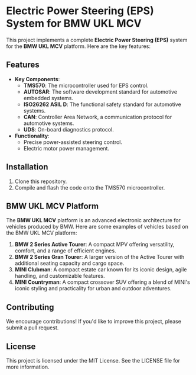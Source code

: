 # Electric Power Steering (EPS) System for BMW UKL MCV

This project implements a complete **Electric Power Steering (EPS)** system for the **BMW UKL MCV** platform. Here are the key features:

## Features
- **Key Components**:
  - **TMS570**: The microcontroller used for EPS control.
  - **AUTOSAR**: The software development standard for automotive embedded systems.
  - **ISO26262 ASIL D**: The functional safety standard for automotive systems.
  - **CAN**: Controller Area Network, a communication protocol for automotive systems.
  - **UDS**: On-board diagnostics protocol.
- **Functionality**:
  - Precise power-assisted steering control.
  - Electric motor power management.

## Installation
1. Clone this repository.
2. Compile and flash the code onto the TMS570 microcontroller.

## BMW UKL MCV Platform
The **BMW UKL MCV** platform is an advanced electronic architecture for vehicles produced by BMW. Here are some examples of vehicles based on the BMW UKL MCV platform:

1. **BMW 2 Series Active Tourer**: A compact MPV offering versatility, comfort, and a range of efficient engines.
2. **BMW 2 Series Gran Tourer**: A larger version of the Active Tourer with additional seating capacity and cargo space.
3. **MINI Clubman**: A compact estate car known for its iconic design, agile handling, and customizable features.
4. **MINI Countryman**: A compact crossover SUV offering a blend of MINI's iconic styling and practicality for urban and outdoor adventures.

## Contributing
We encourage contributions! If you'd like to improve this project, please submit a pull request.

## License
This project is licensed under the MIT License. See the LICENSE file for more information.
